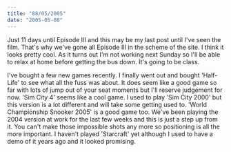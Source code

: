 ```yaml
---
title: "08/05/2005"
date: "2005-05-08"
---
```

Just 11 days until Episode III and this may be my last post until I've seen the film. That's why we've gone all Episode III in the scheme of the site. I think it looks pretty cool. As it turns out I'm not working next Sunday so I'll be able to relax at home before getting the bus down. It's going to be class.

I've bought a few new games recently. I finally went out and bought 'Half-Life' to see what all the fuss was about. It does seem like a good game so far with lots of jump out of your seat moments but I'll reserve judgement for now. 'Sim City 4' seems like a cool game. I used to play 'Sim City 2000' but this version is a lot different and will take some getting used to. 'World Championship Snooker 2005' is a good game too. We've been playing the 2004 version at work for the last few weeks and this is just a step up from it. You can't make those impossible shots any more so positioning is all the more important. I haven't played 'Starcraft' yet although I used to have a demo of it years ago and it looked promising.